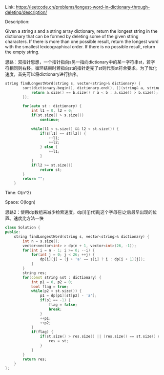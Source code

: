 Link: https://leetcode.cn/problems/longest-word-in-dictionary-through-deleting/description/

Description:

Given a string s and a string array dictionary, return the longest string in the dictionary that can be formed by deleting some of the given string characters. If there is more than one possible result, return the longest word with the smallest lexicographical order. If there is no possible result, return the empty string.

思路：双指针思想，一个指针指向s另一指向dictionary中的某一字符串st，若字符相同则右移。循环结束时若指向st的指针走完了st则代表st符合要求。为了优化速度，首先可以将dictionary进行排序。

```c++
string findLongestWord(string s, vector<string>& dictionary) {
        sort(dictionary.begin(), dictionary.end(), [](string& a, string& b) {
            return a.size() == b.size() ? a < b : a.size() > b.size();
        });
    
        for(auto st : dictionary) {
            int l1 = 0, l2 = 0;
            if(st.size() > s.size())
                continue;
            
            while(l1 < s.size() && l2 < st.size()) {
                if(s[l1] == st[l2]) {
                    ++l1;
                    ++l2;
                } else {
                    ++l1;
                }
            }
            if(l2 >= st.size()) 
                return st;
        }
        return "";
    }
```

Time: O(n^2)

Space: O(logn)

思路2：使用dp数组来减少检索速度。dp[i][j]代表j这个字母在i之后最早出现的位置。速度比方法一快

```c++
class Solution {
public:
    string findLongestWord(string s, vector<string>& dictionary) {
        int n = s.size();
        vector<vector<int> > dp(n + 1, vector<int>(26, -1));
        for(int i = n - 1; i >= 0; --i) {
            for(int j = 0; j < 26; ++j) {
                dp[i][j] = (j + 'a' == s[i] ? i : dp[i + 1][j]);
            }
        }
        string res;
        for(const string &st : dictionary) {
            int p1 = 0, p2 = 0;
            bool flag = true;
            while(p2 < st.size()) {
                p1 = dp[p1][st[p2] - 'a'];
                if(p1 == -1) {
                    flag = false;
                    break;
                }
                ++p1;
                ++p2;
            }
            if(flag) {
                if(st.size() > res.size() || (res.size() == st.size() && st < res)) {
                    res = st;
                }
            }
        }
        return res;
    }
};
```
